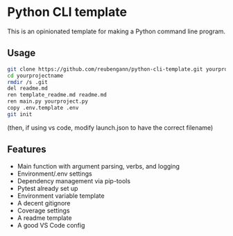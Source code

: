 # Python CLI template

This is an opinionated template for making a Python command line program.

## Usage

```bash
git clone https://github.com/reubengann/python-cli-template.git yourprojectname
cd yourprojectname
rmdir /s .git
del readme.md
ren template_readme.md readme.md
ren main.py yourproject.py
copy .env.template .env
git init
```

(then, if using vs code, modify launch.json to have the correct filename)

## Features

- Main function with argument parsing, verbs, and logging
- Environment/.env settings
- Dependency management via pip-tools
- Pytest already set up
- Environment variable template
- A decent gitignore
- Coverage settings
- A readme template
- A good VS Code config

